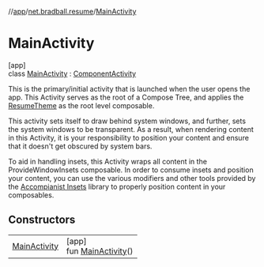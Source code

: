 //[app](../../../index.md)/[net.bradball.resume](../index.md)/[MainActivity](index.md)

# MainActivity

[app]\
class [MainActivity](index.md) : [ComponentActivity](https://developer.android.com/reference/kotlin/androidx/activity/ComponentActivity.html)

This is the primary/initial activity that is launched when the user opens the app. This Activity serves as the root of a Compose Tree, and applies the [ResumeTheme](../../net.bradball.resume.ui.theme/-resume-theme.md) as the root level composable.

This activity sets itself to draw behind system windows, and further, sets the system windows to be transparent. As a result, when rendering content in this Activity, it is your responsibility to position your content and ensure that it doesn't get obscured by system bars.

To aid in handling insets, this Activity wraps all content in the ProvideWindowInsets composable. In order to consume insets and position your content, you can use the various modifiers and other tools provided by the [Accompianist Insets](https://google.github.io/accompanist/insets/) library to properly position content in your composables.

## Constructors

| | |
|---|---|
| [MainActivity](-main-activity.md) | [app]<br>fun [MainActivity](-main-activity.md)() |
